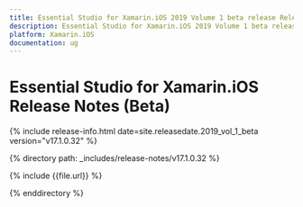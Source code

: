 ```yaml
---
title: Essential Studio for Xamarin.iOS 2019 Volume 1 beta release Release Notes  
description: Essential Studio for Xamarin.iOS 2019 Volume 1 beta release Release Notes  
platform: Xamarin.iOS
documentation: ug
---
```


# Essential Studio for Xamarin.iOS  Release Notes (Beta) 

{% include release-info.html date=site.releasedate.2019_vol_1_beta  version="v17.1.0.32" %} 


{% directory path: _includes/release-notes/v17.1.0.32 %}

{% include {{file.url}} %}

{% enddirectory %}